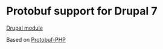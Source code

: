 # Protobuf support for Drupal 7

[Drupal module](https://drupal.org/node/2284455)


Based on [Protobuf-PHP](https://github.com/drslump/Protobuf-PHP)
